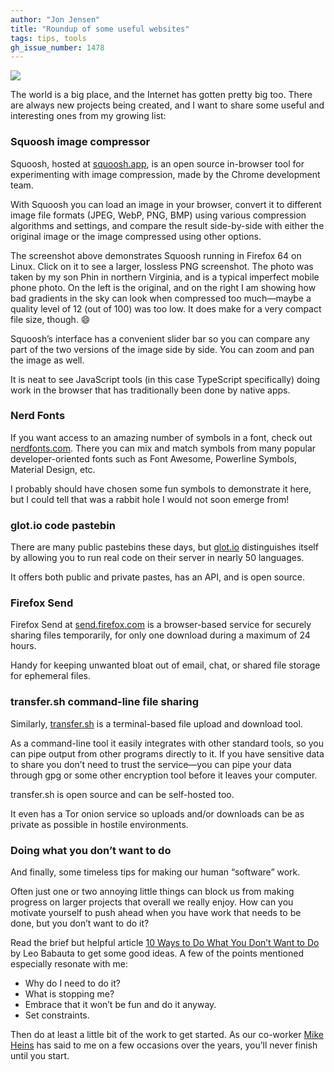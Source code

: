 ```yaml
---
author: "Jon Jensen"
title: "Roundup of some useful websites"
tags: tips, tools
gh_issue_number: 1478
---
```


<a href="/blog/2018/12/21/roundup-of-some-useful-websites/squoosh-demo-20181220b.png"><img src="/blog/2018/12/21/roundup-of-some-useful-websites/squoosh-demo-20181220a.jpg" /></a>

The world is a big place, and the Internet has gotten pretty big too. There are always new projects being created, and I want to share some useful and interesting ones from my growing list:

### Squoosh image compressor

Squoosh, hosted at [squoosh.app](https://squoosh.app/), is an open source in-browser tool for experimenting with image compression, made by the Chrome development team.

With Squoosh you can load an image in your browser, convert it to different image file formats (JPEG, WebP, PNG, BMP) using various compression algorithms and settings, and compare the result side-​by-​side with either the original image or the image compressed using other options.

The screenshot above demonstrates Squoosh running in Firefox 64 on Linux. Click on it to see a larger, lossless PNG screenshot. The photo was taken by my son Phin in northern Virginia, and is a typical imperfect mobile phone photo. On the left is the original, and on the right I am showing how bad gradients in the sky can look when compressed too much—​maybe a quality level of 12 (out of 100) was too low. It does make for a very compact file size, though. 😄

Squoosh’s interface has a convenient slider bar so you can compare any part of the two versions of the image side by side. You can zoom and pan the image as well.

It is neat to see JavaScript tools (in this case TypeScript specifically) doing work in the browser that has traditionally been done by native apps.

### Nerd Fonts

If you want access to an amazing number of symbols in a font, check out [nerdfonts.com](https://nerdfonts.com/). There you can mix and match symbols from many popular developer-​oriented fonts such as Font Awesome, Powerline Symbols, Material Design, etc.

I probably should have chosen some fun symbols to demonstrate it here, but I could tell that was a rabbit hole I would not soon emerge from!

### glot.io code pastebin

There are many public pastebins these days, but [glot.io](https://glot.io/) distinguishes itself by allowing you to run real code on their server in nearly 50 languages.

It offers both public and private pastes, has an API, and is open source.

### Firefox Send

Firefox Send at [send.firefox.com](https://send.firefox.com/) is a browser-​based service for securely sharing files temporarily, for only one download during a maximum of 24 hours.

Handy for keeping unwanted bloat out of email, chat, or shared file storage for ephemeral files.

### transfer.sh command-​line file sharing

Similarly, [transfer.sh](https://transfer.sh/) is a terminal-​based file upload and download tool.

As a command-​line tool it easily integrates with other standard tools, so you can pipe output from other programs directly to it. If you have sensitive data to share you don’t need to trust the service—​you can pipe your data through gpg or some other encryption tool before it leaves your computer.

transfer.sh is open source and can be self-​hosted too.

It even has a Tor onion service so uploads and/​or downloads can be as private as possible in hostile environments.

### Doing what you don’t want to do

And finally, some timeless tips for making our human “software” work.

Often just one or two annoying little things can block us from making progress on larger projects that overall we really enjoy. How can you motivate yourself to push ahead when you have work that needs to be done, but you don’t want to do it?

Read the brief but helpful article [10 Ways to Do What You Don’t Want to Do](https://zenhabits.net/unwanted/) by Leo Babauta to get some good ideas. A few of the points mentioned especially resonate with me:

* Why do I need to do it?
* What is stopping me?
* Embrace that it won’t be fun and do it anyway.
* Set constraints.

Then do at least a little bit of the work to get started. As our co-worker [Mike Heins](/team/mike_heins) has said to me on a few occasions over the years, you’ll never finish until you start.
